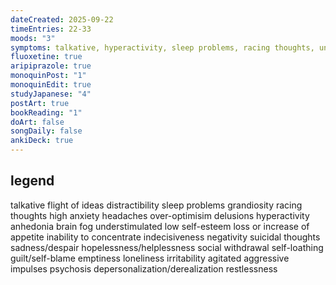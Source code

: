 ```yaml
---
dateCreated: 2025-09-22
timeEntries: 22-33
moods: "3"
symptoms: talkative, hyperactivity, sleep problems, racing thoughts, understimulated, irritability, agitated
fluoxetine: true
aripiprazole: true
monoquinPost: "1"
monoquinEdit: true
studyJapanese: "4"
postArt: true
bookReading: "1"
doArt: false
songDaily: false
ankiDeck: true
---
```

## legend
talkative
flight of ideas
distractibility
sleep problems
grandiosity
racing thoughts
high anxiety
headaches
over-optimisim
delusions
hyperactivity
anhedonia
brain fog
understimulated
low self-esteem
loss or increase of appetite
inability to concentrate
indecisiveness
negativity
suicidal thoughts
sadness/despair
hopelessness/helplessness
social withdrawal
self-loathing
guilt/self-blame
emptiness
loneliness
irritability
agitated
aggressive impulses
psychosis
depersonalization/derealization
restlessness